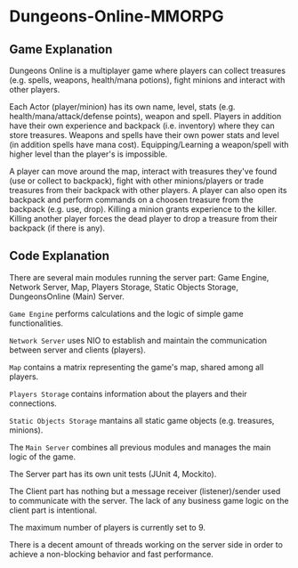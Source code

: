 # Dungeons-Online-MMORPG

## Game Explanation 
Dungeons Online is a multiplayer game where players can
collect treasures (e.g. spells, weapons, health/mana potions), 
fight minions and interact with other players. 

Each Actor (player/minion) has its own name, level, stats (e.g. health/mana/attack/defense points), weapon and spell.
Players in addition have their own experience and backpack (i.e. inventory) where they can store treasures.
Weapons and spells have their own power stats and level (in addition spells have mana cost). 
Equipping/Learning a weapon/spell with higher level than the player's is impossible.

A player can move around the map, interact with treasures they've found (use or collect to backpack), 
fight with other minions/players or trade treasures from their backpack with other players. 
A player can also open its backpack and perform commands on a choosen treasure from the backpack (e.g. use, drop).
Killing a minion grants experience to the killer. 
Killing another player forces the dead player to drop a treasure from their backpack (if there is any).


## Code Explanation
There are several main modules running the server part: Game Engine, Network Server, 
Map, Players Storage, Static Objects Storage, DungeonsOnline (Main) Server.


`Game Engine` performs calculations and the logic of simple game functionalities.

`Network Server` uses NIO to establish and maintain the communication between server and clients (players).

`Map` contains a matrix representing the game's map, shared among all players.

`Players Storage` contains information about the players and their connections.

`Static Objects Storage` mantains all static game objects (e.g. treasures, minions).

The `Main Server` combines all previous modules and manages the main logic of the game.


 
 
The Server part has its own unit tests (JUnit 4, Mockito).

The Client part has nothing but a message receiver (listener)/sender used to communicate with the server.
The lack of any business game logic on the client part is intentional.


The maximum number of players is currently set to 9.

There is a decent amount of threads working on the server side in order to achieve a non-blocking behavior and fast performance.
